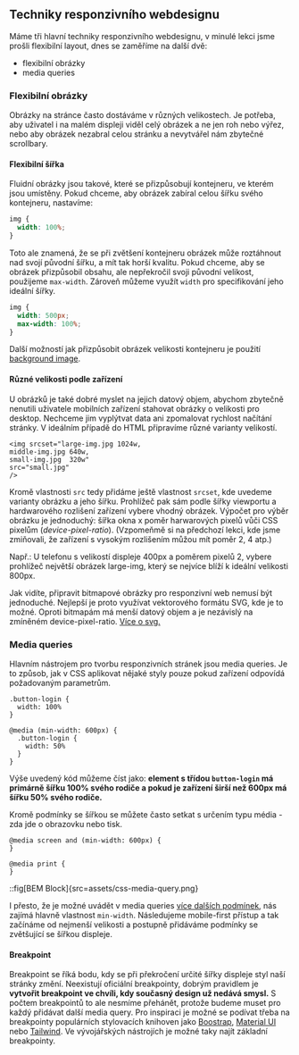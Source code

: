 ## Techniky responzivního webdesignu

Máme tři hlavní techniky responzivního webdesignu, v minulé lekci jsme prošli flexibilní layout, dnes se zaměříme na další dvě:

- flexibilní obrázky
- media queries

### Flexibilní obrázky

Obrázky na stránce často dostáváme v různých velikostech. Je potřeba, aby uživatel i na malém displeji viděl celý obrázek a ne jen roh nebo výřez, nebo aby obrázek nezabral celou stránku a nevytvářel nám zbytečné scrollbary.

#### Flexibilní šířka

Fluidní obrázky jsou takové, které se přizpůsobují kontejneru, ve kterém jsou umístěny. Pokud chceme, aby obrázek zabíral celou šířku svého kontejneru, nastavíme:

```css
img {
  width: 100%;
}
```

Toto ale znamená, že se při zvětšení kontejneru obrázek může roztáhnout nad svojí původní šířku, a mít tak horší kvalitu. Pokud chceme, aby se obrázek přizpůsobil obsahu, ale nepřekročil svoji původní velikost, použijeme `max-width`. Zároveň můžeme využít `width` pro specifikování jeho ideální šířky.

```css
img {
  width: 500px;
  max-width: 100%;
}
```

Další možností jak přizpůsobit obrázek velikosti kontejneru je použití [background image](https://www.freecodecamp.org/news/css-background-image-with-html-example-code/).

#### Různé velikosti podle zařízení

U obrázků je také dobré myslet na jejich datový objem, abychom zbytečně nenutili uživatele mobilních zařízení stahovat obrázky o velikosti pro desktop. Nechceme jim vyplýtvat data ani zpomalovat rychlost načítání stránky. V ideálním případě do HTML připravíme různé varianty velikostí.

```
<img srcset="large-img.jpg 1024w,
middle-img.jpg 640w,
small-img.jpg  320w"
src="small.jpg"
/>
```

Kromě vlastnosti `src` tedy přidáme ještě vlastnost `srcset`, kde uvedeme varianty obrázku a jeho šířku. Prohlížeč pak sám podle šířky viewportu a hardwarového rozlišení zařízení vybere vhodný obrázek. Výpočet pro výběr obrázku je jednoduchý: šířka okna x poměr harwarových pixelů vůči CSS pixelům (_device-pixel-ratio_). (Vzpomeňmě si na předchozí lekci, kde jsme zmiňovali, že zařízení s vysokým rozlišením můžou mít poměr 2, 4 atp.)

Např.: U telefonu s velikostí displeje 400px a poměrem pixelů 2, vybere prohlížeč největší obrázek large-img, který se nejvíce blíží k ideální velikosti 800px.

Jak vidíte, připravit bitmapové obrázky pro responzivní web nemusí být jednoduché. Nejlepší je proto využívat vektorového formátu SVG, kde je to možné. Oproti bitmapám má menší datový objem a je nezávislý na zmíněném device-pixel-ratio. [Více o svg.](https://www.vzhurudolu.cz/prirucka/svg)

### Media queries

Hlavním nástrojem pro tvorbu responzivních stránek jsou media queries. Je to způsob, jak v CSS aplikovat nějaké styly pouze pokud zařízení odpovídá požadovaným parametrům.

```
.button-login {
  width: 100%
}

@media (min-width: 600px) {
  .button-login {
    width: 50%
  }
}
```

Výše uvedený kód můžeme číst jako:
**element s třídou `button-login` má primárně šířku 100% svého rodiče a pokud je zařízení širší než 600px má šířku 50% svého rodiče.**

Kromě podmínky se šířkou se můžete často setkat s určením typu média - zda jde o obrazovku nebo tisk.

```
@media screen and (min-width: 600px) {
}

@media print {
}

```

::fig[BEM Block]{src=assets/css-media-query.png}

I přesto, že je možné uvádět v media queries [více dalších podmínek](https://developer.mozilla.org/en-US/docs/Web/CSS/Media_Queries/Using_media_queries), nás zajímá hlavně vlastnost `min-width`. Následujeme mobile-first přístup a tak začínáme od nejmenší velikosti a postupně přidáváme podmínky se zvětšující se šířkou displeje.

#### Breakpoint

Breakpoint se říká bodu, kdy se při překročení určité šířky displeje styl naší stránky změní. Neexistují oficiální breakpointy, dobrým pravidlem je **vytvořit breakpoint ve chvíli, kdy současný design už nedává smysl.** S počtem breakpointů to ale nesmíme přehánět, protože budeme muset pro každý přidávat další media query. Pro inspiraci je možné se podívat třeba na breakpointy populárních stylovacích knihoven jako [Boostrap](https://getbootstrap.com/docs/5.0/layout/breakpoints/), [Material UI](https://mui.com/customization/breakpoints/) nebo [Tailwind](https://tailwindcss.com/docs/screens). Ve vývojářských nástrojích je možné taky najít základní breakpointy.
